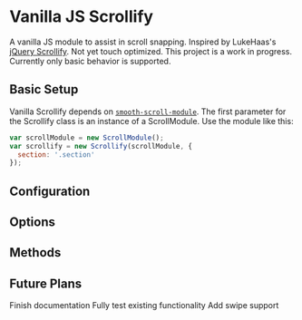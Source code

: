 # Vanilla JS Scrollify

A vanilla JS module to assist in scroll snapping. Inspired by LukeHaas's [jQuery Scrollify](http://projects.lukehaas.me/scrollify). Not yet touch optimized.
This project is a work in progress. Currently only basic behavior is supported.

## Basic Setup

Vanilla Scrollify depends on [`smooth-scroll-module`](https://github.com/ianbusko/smooth-scroll-module).
The first parameter for the Scrollify class is an instance of a ScrollModule.
Use the module like this:

```javascript
var scrollModule = new ScrollModule();
var scrollify = new Scrollify(scrollModule, {
  section: '.section'
});
```

## Configuration

## Options

## Methods

## Future Plans
Finish documentation
Fully test existing functionality
Add swipe support
